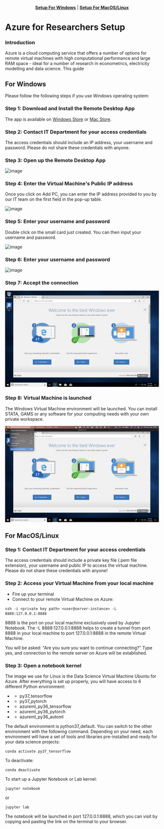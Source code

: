 <p align="center">
<b><a href="#for-windows">Setup For Windows</a></b>
|
<b><a href="#for-macos/linux">Setup For MacOS/Linux</a></b>
</p>


# Azure for Researchers Setup 

### Introduction

Azure is a cloud computing service that offers a number of options for remote virtual machines with high computational performance and large RAM space - ideal for a number of research in econometrics, electricity modelling and data science. This guide 

## For Windows

Please follow the following steps if you use Windows operating system: 

### Step 1: Download and Install the Remote Desktop App 

The app is available on [Windows Store](https://www.microsoft.com/en-us/p/microsoft-remote-desktop/9wzdncrfj3ps?activetab=pivot:overviewtab) or [Mac Store](https://apps.apple.com/us/app/microsoft-remote-desktop/id1295203466?mt=12). 

### Step 2: Contact IT Department for your access credentials

The access credentials should include an IP address, your username and password. Please do not share these credentials with anyone. 

### Step 3: Open up the Remote Desktop App

![image](./assets/win1.png)

### Step 4: Enter the Virtual Machine's Public IP address

Once you click on Add PC, you can enter the IP address provided to you by our IT team on the first field in the pop-up table. 

![image](./assets/win2.png)

### Step 5: Enter your username and password

Double click on the small card just created. You can then input your username and password.

![image](./assets/win3.png)

### Step 6: Enter your username and password

![image](./assets/win4.png)

### Step 7: Accept the connection

![image](./assets/win5.png)

### Step 8: Virtual Machine is launched 

The Windows Virtual Machine environment will be launched. You can install STATA, GAMS or any software for your computing needs with your own private workspace. 

![image](./assets/win6.png)

## For MacOS/Linux

### Step 1: Contact IT Department for your access credentials

The access credentials should include a private key file (.pem file extension), your username and public IP to access the virtual machine. Please do not share these credentials with anyone! 

### Step 2: Access your Virtual Machine from your local machine

* Fire up your terminal
* Connect to your remote Virtual Machine on Azure:

```console
ssh -i <private key path> <user@server-instance> -L 8888:127.0.0.1:8888
```

8888 is the port on your local machine exclusively used by Jupyter Notebook. The -L 8888:127.0.0.1:8888 helps to create a tunnel from port 8888 in your local machine to port 127.0.0.1:8888 in the remote Virtual Machine. 

You will be asked: "Are you sure you want to continue connecting?" Type yes, and connection to the remote server on Azure will be established. 

### Step 3: Open a notebook kernel 

The image we use for Linux is the Data Science Virtual Machine Ubuntu for Azure. After everything is set up properly, you will have access to 6 different Python environment:
*    - py37_tensorflow                                                    
*    - py37_pytorch                                                       
*    - azureml_py36_tensorflow                                            
*    - azureml_py36_pytorch                                               
*    - azureml_py36_automl

The default environment is python37_default. You can switch to the other environment with the following command. Depending on your need, each environment will have a set of tools and libraries pre-installed and ready for your data science projects: 

```console
conda activate py37_tensorflow
```

To deactivate: 

```console
conda deactivate
```

To start up a Jupyter Notebook or Lab kernel: 

```console
jupyter notebook
```

or 

```console
jupyter lab
```

The notebook will be launched in port 127.0.0.1:8888, which you can visit by copying and pasting the link on the terminal to your browser. 